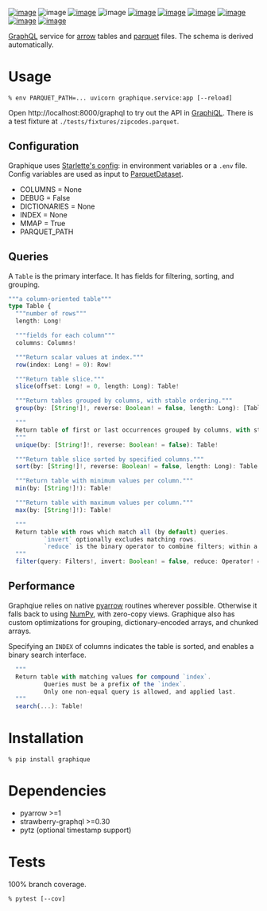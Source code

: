 [![image](https://img.shields.io/pypi/v/graphique.svg)](https://pypi.org/project/graphique/)
![image](https://img.shields.io/pypi/pyversions/graphique.svg)
[![image](https://pepy.tech/badge/graphique)](https://pepy.tech/project/graphique)
![image](https://img.shields.io/pypi/status/graphique.svg)
[![image](https://api.travis-ci.com/coady/graphique.svg)](https://travis-ci.com/coady/graphique)
[![image](https://img.shields.io/codecov/c/github/coady/graphique.svg)](https://codecov.io/github/coady/graphique)
[![image](https://readthedocs.org/projects/graphique/badge)](https://graphique.readthedocs.io)
[![image](https://requires.io/github/coady/graphique/requirements.svg)](https://requires.io/github/coady/graphique/requirements/)
[![image](https://img.shields.io/badge/code%20style-black-000000.svg)](https://pypi.org/project/black/)
[![image](http://mypy-lang.org/static/mypy_badge.svg)](http://mypy-lang.org/)

[GraphQL](https://graphql.org) service for [arrow](https://arrow.apache.org) tables
and [parquet](https://parquet.apache.org) files.
The schema is derived automatically.

# Usage
```console
% env PARQUET_PATH=... uvicorn graphique.service:app [--reload]
```

Open http://localhost:8000/graphql to try out the API in [GraphiQL](https://github.com/graphql/graphiql/tree/main/packages/graphiql#readme).
There is a test fixture at `./tests/fixtures/zipcodes.parquet`.

## Configuration
Graphique uses [Starlette's config](https://www.starlette.io/config/): in environment variables or a `.env` file.
Config variables are used as input to [ParquetDataset](https://arrow.apache.org/docs/python/parquet.html#reading-from-partitioned-datasets).
* COLUMNS = None
* DEBUG = False
* DICTIONARIES = None
* INDEX = None
* MMAP = True
* PARQUET_PATH

## Queries
A `Table` is the primary interface.  It has fields for filtering, sorting, and grouping.

```typescript
"""a column-oriented table"""
type Table {
  """number of rows"""
  length: Long!

  """fields for each column"""
  columns: Columns!

  """Return scalar values at index."""
  row(index: Long! = 0): Row!

  """Return table slice."""
  slice(offset: Long! = 0, length: Long): Table!

  """Return tables grouped by columns, with stable ordering."""
  group(by: [String!]!, reverse: Boolean! = false, length: Long): [Table!]!

  """
  Return table of first or last occurrences grouped by columns, with stable ordering.
  """
  unique(by: [String!]!, reverse: Boolean! = false): Table!

  """Return table slice sorted by specified columns."""
  sort(by: [String!]!, reverse: Boolean! = false, length: Long): Table!

  """Return table with minimum values per column."""
  min(by: [String!]!): Table!

  """Return table with maximum values per column."""
  max(by: [String!]!): Table!

  """
  Return table with rows which match all (by default) queries.
          `invert` optionally excludes matching rows.
          `reduce` is the binary operator to combine filters; within a column all predicates must match.
  """
  filter(query: Filters!, invert: Boolean! = false, reduce: Operator! = AND): Table!
```

## Performance
Graphqiue relies on native [pyarrow](https://arrow.apache.org/docs/python/index.html) routines wherever possible.
Otherwise it falls back to using [NumPy](https://numpy.org/doc/stable/), with zero-copy views.
Graphique also has custom optimizations for grouping, dictionary-encoded arrays, and chunked arrays.

Specifying an `INDEX` of columns indicates the table is sorted, and enables a binary search interface.
```typescript
  """
  Return table with matching values for compound `index`.
          Queries must be a prefix of the `index`.
          Only one non-equal query is allowed, and applied last.
  """
  search(...): Table!
```

# Installation
```console
% pip install graphique
```

# Dependencies
* pyarrow >=1
* strawberry-graphql >=0.30
* pytz (optional timestamp support)

# Tests
100% branch coverage.

```console
% pytest [--cov]
```
